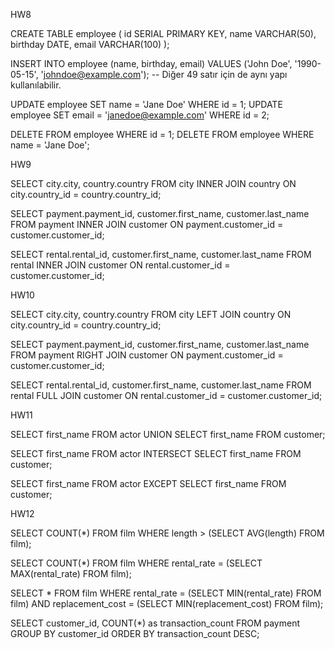 HW8

CREATE TABLE employee (
    id SERIAL PRIMARY KEY,
    name VARCHAR(50),
    birthday DATE,
    email VARCHAR(100)
);

INSERT INTO employee (name, birthday, email) VALUES ('John Doe', '1990-05-15', 'johndoe@example.com');
-- Diğer 49 satır için de aynı yapı kullanılabilir.

UPDATE employee SET name = 'Jane Doe' WHERE id = 1;
UPDATE employee SET email = 'janedoe@example.com' WHERE id = 2;

DELETE FROM employee WHERE id = 1;
DELETE FROM employee WHERE name = 'Jane Doe';

HW9

SELECT city.city, country.country
FROM city
INNER JOIN country ON city.country_id = country.country_id;


SELECT payment.payment_id, customer.first_name, customer.last_name
FROM payment
INNER JOIN customer ON payment.customer_id = customer.customer_id;


SELECT rental.rental_id, customer.first_name, customer.last_name
FROM rental
INNER JOIN customer ON rental.customer_id = customer.customer_id;

HW10

SELECT city.city, country.country
FROM city
LEFT JOIN country ON city.country_id = country.country_id;

SELECT payment.payment_id, customer.first_name, customer.last_name
FROM payment
RIGHT JOIN customer ON payment.customer_id = customer.customer_id;

SELECT rental.rental_id, customer.first_name, customer.last_name
FROM rental
FULL JOIN customer ON rental.customer_id = customer.customer_id;


HW11

SELECT first_name FROM actor
UNION
SELECT first_name FROM customer;


SELECT first_name FROM actor
INTERSECT
SELECT first_name FROM customer;

SELECT first_name FROM actor
EXCEPT
SELECT first_name FROM customer;


HW12

SELECT COUNT(*) FROM film WHERE length > (SELECT AVG(length) FROM film);

SELECT COUNT(*) FROM film WHERE rental_rate = (SELECT MAX(rental_rate) FROM film);

SELECT * FROM film WHERE rental_rate = (SELECT MIN(rental_rate) FROM film) AND 
replacement_cost = (SELECT MIN(replacement_cost) FROM film);

SELECT customer_id, COUNT(*) as transaction_count FROM payment GROUP BY customer_id ORDER BY transaction_count DESC;

